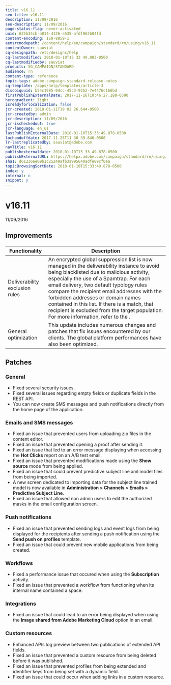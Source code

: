 ```yaml
---
title: v16.11
seo-title: v16.11
description: 11/09/2016
seo-description: 11/09/2016
page-status-flag: never-activated
uuid: 625b34cb-a814-4126-a535-afdf062b04fd
content-encoding: ISO-8859-1
aemsrcnodepath: /content/help/en/campaign/standard/rn/using/v16_11
contentOwner: sauviat
cq-designpath: /etc/designs/help
cq-lastmodified: 2018-01-10T15 33 49.883-0500
cq-lastmodifiedby: sauviat
products: SG_CAMPAIGN/STANDARD
audience: rn
content-type: reference
topic-tags: adobe-campaign-standard-release-notes
cq-template: /apps/help/templates/article-3
discoiquuid: b54c1985-0dcc-45c3-92b2-7e4476c1b6bd
firstPublishExternalDate: 2017-11-16T10:46:27.188-0500
herogradient: light
isreadyforlocalization: false
jcr-created: 2018-01-11T19 02 26.644-0500
jcr-createdby: admin
jcr-description: 11/09/2016
jcr-ischeckedout: true
jcr-language: en_us
lastPublishExternalDate: 2018-01-10T15:33:49.878-0500
lochandoffdate: 2017-11-28T11 30 39.846-0500
lr-lastreplicatedby: sauviat@adobe.com
navTitle: v16.11
publishexternaldate: 2018-01-10T15 33 49.878-0500
publishExternalURL: https://helpx.adobe.com/campaign/standard/rn/using/v16_11.html
sha1: d612366e09b1c25249afb3a995640adfe89cf0ea
topicBrowsingSortDate: 2018-01-10T15:33:49.878-0500
index: y
internal: n
snippet: y
---
```


# v16.11

11/09/2016

## <p>Improvements</p>

|  Functionality  | Description  |
|---|---|
|  Deliverability exclusion rules  | An encrypted global suppression list is now managed in the deliverability instance to avoid being blacklisted due to malicious activity, especially the use of a Spamtrap. For each email delivery, two default typology rules compare the recipient email addresses with the forbidden addresses or domain names contained in this list. If there is a match, that recipient is excluded from the target population. For more information, refer to the .  |
|  General optimization  | This update includes numerous changes and patches that fix issues encountered by our clients. The global platform performances have also been optimized.  |

## <p>Patches</p>

### <p>General</p>

* Fixed several security issues.
* Fixed several issues regarding empty fields or duplicate fields in the REST API.
* You can now create SMS messages and push notifications directly from the home page of the application.

### <p>Emails and SMS messages</p>

* Fixed an issue that prevented users from uploading zip files in the content editor.
* Fixed an issue that prevented opening a proof after sending it.
* Fixed an issue that led to an error message displaying when accessing the **Hot Clicks** report on an A/B test email.
* Fixed an issue that prevented modifications made using the **Show source** mode from being applied.
* Fixed an issue that could prevent predictive subject line xml model files from being imported.
* A new screen dedicated to importing data for the subject line trained model is now available in **Administration > Channels > Emails > Predictive Subject Line**.
* Fixed an issue that allowed non admin users to edit the authorized masks in the email configuration screen.

### <p>Push notifications</p>

* Fixed an issue that prevented sending logs and event logs from being displayed for the recipients after sending a push notification using the **Send push on profiles** template.
* Fixed an issue that could prevent new mobile applications from being created.

### <p>Workflows</p>

* Fixed a performance issue that occured when using the **Subscription** activity.
* Fixed an issue that prevented a workflow from functioning when its internal name contained a space.

### <p>Integrations</p>

* Fixed an issue that could lead to an error being displayed when using the **Image shared from Adobe Marketing Cloud** option in an email.

### <p>Custom resources</p>

* Enhanced APIs log preview between two publications of extended API fields.
* Fixed an issue that prevented a custom resource from being deleted before it was published.
* Fixed an issue that prevented profiles from being extended and identifier keys from being set with a dynamic field.
* Fixed an issue that could occur when adding links in a custom resource.

